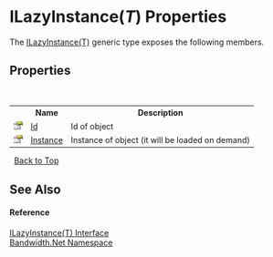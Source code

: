 ﻿# ILazyInstance(*T*) Properties
 

The <a href ="T_Bandwidth_Net_ILazyInstance_1.md">ILazyInstance(T)</a> generic type exposes the following members.


## Properties
&nbsp;<table><tr><th></th><th>Name</th><th>Description</th></tr><tr><td>![Public property](media/pubproperty.gif "Public property")</td><td><a href ="P_Bandwidth_Net_ILazyInstance_1_Id.md">Id</a></td><td>
Id of object</td></tr><tr><td>![Public property](media/pubproperty.gif "Public property")</td><td><a href ="P_Bandwidth_Net_ILazyInstance_1_Instance.md">Instance</a></td><td>
Instance of object (it will be loaded on demand)</td></tr></table>&nbsp;
<a href="#ilazyinstance(*t*)-properties">Back to Top</a>

## See Also


#### Reference
<a href ="T_Bandwidth_Net_ILazyInstance_1.md">ILazyInstance(T) Interface</a><br /><a href ="N_Bandwidth_Net.md">Bandwidth.Net Namespace</a><br />